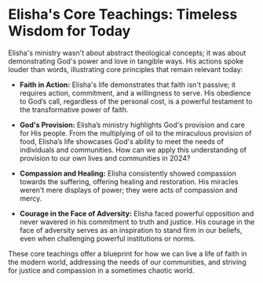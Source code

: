 # Elisha's Core Teachings: Timeless Wisdom for Today

Elisha's ministry wasn't about abstract theological concepts; it was about demonstrating God's power and love in tangible ways.  His actions spoke louder than words, illustrating core principles that remain relevant today:

* **Faith in Action:** Elisha's life demonstrates that faith isn't passive; it requires action, commitment, and a willingness to serve.  His obedience to God’s call, regardless of the personal cost, is a powerful testament to the transformative power of faith.

* **God's Provision:**  Elisha’s ministry highlights God's provision and care for His people.  From the multiplying of oil to the miraculous provision of food, Elisha’s life showcases God's ability to meet the needs of individuals and communities.  How can we apply this understanding of provision to our own lives and communities in 2024?

* **Compassion and Healing:**  Elisha consistently showed compassion towards the suffering, offering healing and restoration. His miracles weren't mere displays of power; they were acts of compassion and mercy.

* **Courage in the Face of Adversity:**  Elisha faced powerful opposition and never wavered in his commitment to truth and justice.  His courage in the face of adversity serves as an inspiration to stand firm in our beliefs, even when challenging powerful institutions or norms.

These core teachings offer a blueprint for how we can live a life of faith in the modern world, addressing the needs of our communities, and striving for justice and compassion in a sometimes chaotic world.
